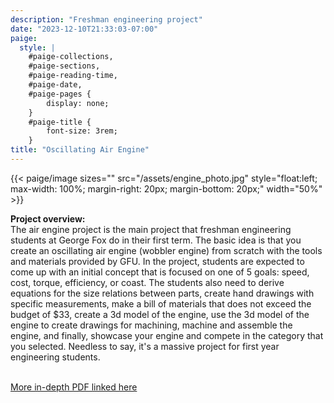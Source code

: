 ```yaml
---
description: "Freshman engineering project"
date: "2023-12-10T21:33:03-07:00"
paige:
  style: |
    #paige-collections,
    #paige-sections,
    #paige-reading-time,
    #paige-date,
    #paige-pages {
        display: none;
    }
    #paige-title {
        font-size: 3rem;
    }
title: "Oscillating Air Engine"
---
```


{{< paige/image
sizes=""
src="/assets/engine_photo.jpg"
style="float:left; max-width: 100%; margin-right: 20px; margin-bottom: 20px;"
width="50%" >}}

**Project overview:** <br>
The air engine project is the main project that freshman engineering students at George Fox do in their first term. The basic idea is that you create an oscillating air engine (wobbler engine) from scratch with the tools and materials provided by GFU. In the project, students are expected to come up with an initial concept that is focused on one of 5 goals: speed, cost, torque, efficiency, or coast. The students also need to derive equations for the size relations between parts, create hand drawings with specific measurements, make a bill of materials that does not exceed the budget of $33, create a 3d model of the engine, use the 3d model of the engine to create drawings for machining, machine and assemble the engine, and finally, showcase your engine and compete in the category that you selected. Needless to say, it's a massive project for first year engineering students.
<br><br>

[More in-depth PDF linked here](/assets/air_engine_project.pdf)